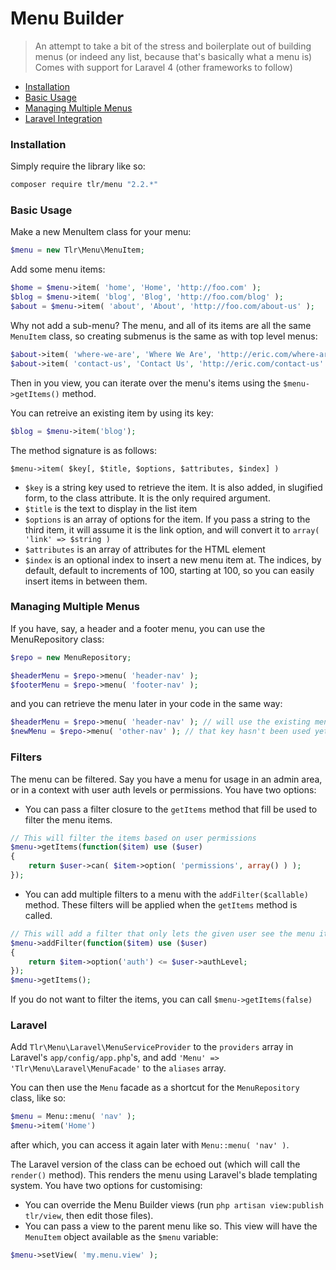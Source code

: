 Menu Builder
============

> An attempt to take a bit of the stress and boilerplate out of building menus (or indeed any list, because that's basically what a menu is)
> Comes with support for Laravel 4 (other frameworks to follow)

- [Installation](#installation)
- [Basic Usage](#basic-usage)
- [Managing Multiple Menus](#managing-multiple-menus)
- [Laravel Integration](#laravel)

### Installation

Simply require the library like so:

```bash
composer require tlr/menu "2.2.*"
````

### Basic Usage

Make a new MenuItem class for your menu:

```php
$menu = new Tlr\Menu\MenuItem;
```

Add some menu items:

```php
$home = $menu->item( 'home', 'Home', 'http://foo.com' );
$blog = $menu->item( 'blog', 'Blog', 'http://foo.com/blog' );
$about = $menu->item( 'about', 'About', 'http://foo.com/about-us' );
```

Why not add a sub-menu? The menu, and all of its items are all the same `MenuItem` class, so creating submenus is the same as with top level menus:

```php
$about->item( 'where-we-are', 'Where We Are', 'http://eric.com/where-are-we' );
$about->item( 'contact-us', 'Contact Us', 'http://eric.com/contact-us' );
```

Then in you view, you can iterate over the menu's items using the `$menu->getItems()` method.

You can retreive an existing item by using its key:

```php
$blog = $menu->item('blog');
```

The method signature is as follows:

```
$menu->item( $key[, $title, $options, $attributes, $index] )
```

 - `$key` is a string key used to retrieve the item. It is also added, in slugified form, to the class attribute. It is the only required argument.
 - `$title` is the text to display in the list item
 - `$options` is an array of options for the item. If you pass a string to the third item, it will assume it is the link option, and will convert it to `array( 'link' => $string )`
 - `$attributes` is an array of attributes for the HTML element
 - `$index` is an optional index to insert a new menu item at. The indices, by default, default to increments of 100, starting at 100, so you can easily insert items in between them.

### Managing Multiple Menus

If you have, say, a header and a footer menu, you can use the MenuRepository class:

```php
$repo = new MenuRepository;

$headerMenu = $repo->menu( 'header-nav' );
$footerMenu = $repo->menu( 'footer-nav' );
```

and you can retrieve the menu later in your code in the same way:

```php
$headerMenu = $repo->menu( 'header-nav' ); // will use the existing menu instance cached with this key
$newMenu = $repo->menu( 'other-nav' ); // that key hasn't been used yet, so a new instance will be created and cached with that key
```

### Filters

The menu can be filtered. Say you have a menu for usage in an admin area, or in a context with user auth levels or permissions. You have two options:

- You can pass a filter closure to the `getItems` method that fill be used to filter the menu items.

```php
// This will filter the items based on user permissions
$menu->getItems(function($item) use ($user)
{
	return $user->can( $item->option( 'permissions', array() ) );
});
```

- You can add multiple filters to a menu with the `addFilter($callable)` method. These filters will be applied when the `getItems` method is called.

```php
// This will add a filter that only lets the given user see the menu items if they have the appropriate auth level
$menu->addFilter(function($item) use ($user)
{
	return $item->option('auth') <= $user->authLevel;
});
$menu->getItems();
```

If you do not want to filter the items, you can call `$menu->getItems(false)`

### Laravel

Add `Tlr\Menu\Laravel\MenuServiceProvider` to the `providers` array in Laravel's `app/config/app.php`'s, and add `'Menu' => 'Tlr\Menu\Laravel\MenuFacade'` to the `aliases` array.

You can then use the `Menu` facade as a shortcut for the `MenuRepository` class, like so:
```php
$menu = Menu::menu( 'nav' );
$menu->item('Home')
```

after which, you can access it again later with `Menu::menu( 'nav' )`.

The Laravel version of the class can be echoed out (which will call the `render()` method). This renders the menu using Laravel's blade templating system. You have two options for customising:

 -  You can override the Menu Builder views (run `php artisan view:publish tlr/view`, then edit those files).
 -  You can pass a view to the parent menu like so. This view will have the `MenuItem` object available as the `$menu` variable:

```php
$menu->setView( 'my.menu.view' );
```
